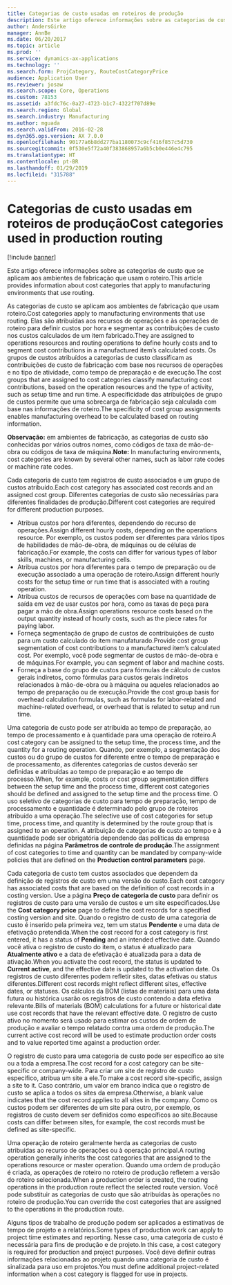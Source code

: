 ```yaml
---
title: Categorias de custo usadas em roteiros de produção
description: Este artigo oferece informações sobre as categorias de custo que se aplicam aos ambientes de fabricação que usam o roteiro.
author: AndersGirke
manager: AnnBe
ms.date: 06/20/2017
ms.topic: article
ms.prod: ''
ms.service: dynamics-ax-applications
ms.technology: ''
ms.search.form: ProjCategory, RouteCostCategoryPrice
audience: Application User
ms.reviewer: josaw
ms.search.scope: Core, Operations
ms.custom: 78153
ms.assetid: a3fdc76c-0a27-4723-b1c7-4322f707d89e
ms.search.region: Global
ms.search.industry: Manufacturing
ms.author: mguada
ms.search.validFrom: 2016-02-28
ms.dyn365.ops.version: AX 7.0.0
ms.openlocfilehash: 90177a6b8dd277ba1180073c9cf416f857c5d730
ms.sourcegitcommit: 0f530e5f72a40f383868957a6b5cb0e446e4c795
ms.translationtype: HT
ms.contentlocale: pt-BR
ms.lasthandoff: 01/29/2019
ms.locfileid: "315788"
---
```

# <a name="cost-categories-used-in-production-routing"></a><span data-ttu-id="764ba-103">Categorias de custo usadas em roteiros de produção</span><span class="sxs-lookup"><span data-stu-id="764ba-103">Cost categories used in production routing</span></span>

[!include [banner](../includes/banner.md)]

<span data-ttu-id="764ba-104">Este artigo oferece informações sobre as categorias de custo que se aplicam aos ambientes de fabricação que usam o roteiro.</span><span class="sxs-lookup"><span data-stu-id="764ba-104">This article provides information about cost categories that apply to manufacturing environments that use routing.</span></span>

<span data-ttu-id="764ba-105">As categorias de custo se aplicam aos ambientes de fabricação que usam roteiro.</span><span class="sxs-lookup"><span data-stu-id="764ba-105">Cost categories apply to manufacturing environments that use routing.</span></span> <span data-ttu-id="764ba-106">Elas são atribuídas aos recursos de operações e às operações de roteiro para definir custos por hora e segmentar as contribuições de custo nos custos calculados de um item fabricado.</span><span class="sxs-lookup"><span data-stu-id="764ba-106">They are assigned to operations resources and routing operations to define hourly costs and to segment cost contributions in a manufactured item’s calculated costs.</span></span> <span data-ttu-id="764ba-107">Os grupos de custos atribuídos a categorias de custo classificam as contribuições de custo de fabricação com base nos recursos de operações e no tipo de atividade, como tempo de preparação e de execução.</span><span class="sxs-lookup"><span data-stu-id="764ba-107">The cost groups that are assigned to cost categories classify manufacturing cost contributions, based on the operation resources and the type of activity, such as setup time and run time.</span></span> <span data-ttu-id="764ba-108">A especificidade das atribuições de grupo de custos permite que uma sobrecarga de fabricação seja calculada com base nas informações de roteiro.</span><span class="sxs-lookup"><span data-stu-id="764ba-108">The specificity of cost group assignments enables manufacturing overhead to be calculated based on routing information.</span></span> 

<span data-ttu-id="764ba-109">**Observação:** em ambientes de fabricação, as categorias de custo são conhecidas por vários outros nomes, como códigos de taxa de mão-de-obra ou códigos de taxa de máquina.</span><span class="sxs-lookup"><span data-stu-id="764ba-109">**Note:** In manufacturing environments, cost categories are known by several other names, such as labor rate codes or machine rate codes.</span></span> 

<span data-ttu-id="764ba-110">Cada categoria de custo tem registros de custo associados e um grupo de custos atribuído.</span><span class="sxs-lookup"><span data-stu-id="764ba-110">Each cost category has associated cost records and an assigned cost group.</span></span> <span data-ttu-id="764ba-111">Diferentes categorias de custo são necessárias para diferentes finalidades de produção.</span><span class="sxs-lookup"><span data-stu-id="764ba-111">Different cost categories are required for different production purposes.</span></span>

-   <span data-ttu-id="764ba-112">Atribua custos por hora diferentes, dependendo do recurso de operações.</span><span class="sxs-lookup"><span data-stu-id="764ba-112">Assign different hourly costs, depending on the operations resource.</span></span> <span data-ttu-id="764ba-113">Por exemplo, os custos podem ser diferentes para vários tipos de habilidades de mão-de-obra, de máquinas ou de células de fabricação.</span><span class="sxs-lookup"><span data-stu-id="764ba-113">For example, the costs can differ for various types of labor skills, machines, or manufacturing cells.</span></span>
-   <span data-ttu-id="764ba-114">Atribua custos por hora diferentes para o tempo de preparação ou de execução associado a uma operação de roteiro.</span><span class="sxs-lookup"><span data-stu-id="764ba-114">Assign different hourly costs for the setup time or run time that is associated with a routing operation.</span></span>
-   <span data-ttu-id="764ba-115">Atribua custos de recursos de operações com base na quantidade de saída em vez de usar custos por hora, como as taxas de peça para pagar a mão de obra.</span><span class="sxs-lookup"><span data-stu-id="764ba-115">Assign operations resource costs based on the output quantity instead of hourly costs, such as the piece rates for paying labor.</span></span>
-   <span data-ttu-id="764ba-116">Forneça segmentação de grupo de custos de contribuições de custo para um custo calculado do item manufaturado.</span><span class="sxs-lookup"><span data-stu-id="764ba-116">Provide cost group segmentation of cost contributions to a manufactured item’s calculated cost.</span></span> <span data-ttu-id="764ba-117">Por exemplo, você pode segmentar de custos de mão-de-obra e de máquinas.</span><span class="sxs-lookup"><span data-stu-id="764ba-117">For example, you can segment of labor and machine costs.</span></span>
-   <span data-ttu-id="764ba-118">Forneça a base do grupo de custos para fórmulas de cálculo de custos gerais indiretos, como fórmulas para custos gerais indiretos relacionados à mão-de-obra ou à máquina ou aqueles relacionados ao tempo de preparação ou de execução.</span><span class="sxs-lookup"><span data-stu-id="764ba-118">Provide the cost group basis for overhead calculation formulas, such as formulas for labor-related and machine-related overhead, or overhead that is related to setup and run time.</span></span>

<span data-ttu-id="764ba-119">Uma categoria de custo pode ser atribuída ao tempo de preparação, ao tempo de processamento e à quantidade para uma operação de roteiro.</span><span class="sxs-lookup"><span data-stu-id="764ba-119">A cost category can be assigned to the setup time, the process time, and the quantity for a routing operation.</span></span> <span data-ttu-id="764ba-120">Quando, por exemplo, a segmentação dos custos ou do grupo de custos for diferente entre o tempo de preparação e de processamento, as diferentes categorias de custos deverão ser definidas e atribuídas ao tempo de preparação e ao tempo de processo.</span><span class="sxs-lookup"><span data-stu-id="764ba-120">When, for example, costs or cost group segmentation differs between the setup time and the process time, different cost categories should be defined and assigned to the setup time and the process time.</span></span> <span data-ttu-id="764ba-121">O uso seletivo de categorias de custo para tempo de preparação, tempo de processamento e quantidade é determinado pelo grupo de roteiros atribuído a uma operação.</span><span class="sxs-lookup"><span data-stu-id="764ba-121">The selective use of cost categories for setup time, process time, and quantity is determined by the route group that is assigned to an operation.</span></span> <span data-ttu-id="764ba-122">A atribuição de categorias de custo ao tempo e à quantidade pode ser obrigatória dependendo das políticas da empresa definidas na página **Parâmetros de controle de produção**.</span><span class="sxs-lookup"><span data-stu-id="764ba-122">The assignment of cost categories to time and quantity can be mandated by company-wide policies that are defined on the **Production control parameters** page.</span></span> 

<span data-ttu-id="764ba-123">Cada categoria de custo tem custos associados que dependem da definição de registros de custo em uma versão do custo.</span><span class="sxs-lookup"><span data-stu-id="764ba-123">Each cost category has associated costs that are based on the definition of cost records in a costing version.</span></span> <span data-ttu-id="764ba-124">Use a página **Preço de categoria de custo** para definir os registros de custo para uma versão de custos e um site especificados.</span><span class="sxs-lookup"><span data-stu-id="764ba-124">Use the **Cost category price** page to define the cost records for a specified costing version and site.</span></span> <span data-ttu-id="764ba-125">Quando o registro de custo de uma categoria de custo é inserido pela primeira vez, tem um status **Pendente** e uma data de efetivação pretendida.</span><span class="sxs-lookup"><span data-stu-id="764ba-125">When the cost record for a cost category is first entered, it has a status of **Pending** and an intended effective date.</span></span> <span data-ttu-id="764ba-126">Quando você ativa o registro de custo do item, o status é atualizado para **Atualmente ativo** e a data de efetivação é atualizada para a data de ativação.</span><span class="sxs-lookup"><span data-stu-id="764ba-126">When you activate the cost record, the status is updated to **Current active**, and the effective date is updated to the activation date.</span></span> <span data-ttu-id="764ba-127">Os registros de custo diferentes podem refletir sites, datas efetivas ou status diferentes.</span><span class="sxs-lookup"><span data-stu-id="764ba-127">Different cost records might reflect different sites, effective dates, or statuses.</span></span> <span data-ttu-id="764ba-128">Os cálculos da BOM (listas de materiais) para uma data futura ou histórica usarão os registros de custo contendo a data efetiva relevante.</span><span class="sxs-lookup"><span data-stu-id="764ba-128">Bills of materials (BOM) calculations for a future or historical date use cost records that have the relevant effective date.</span></span> <span data-ttu-id="764ba-129">O registro de custo ativo no momento será usado para estimar os custos de ordem de produção e avaliar o tempo relatado contra uma ordem de produção.</span><span class="sxs-lookup"><span data-stu-id="764ba-129">The current active cost record will be used to estimate production order costs and to value reported time against a production order.</span></span> 

<span data-ttu-id="764ba-130">O registro de custo para uma categoria de custo pode ser específico ao site ou a toda a empresa.</span><span class="sxs-lookup"><span data-stu-id="764ba-130">The cost record for a cost category can be site-specific or company-wide.</span></span> <span data-ttu-id="764ba-131">Para criar um site de registro de custo específico, atribua um site a ele.</span><span class="sxs-lookup"><span data-stu-id="764ba-131">To make a cost record site-specific, assign a site to it.</span></span> <span data-ttu-id="764ba-132">Caso contrário, um valor em branco indica que o registro de custo se aplica a todos os sites da empresa.</span><span class="sxs-lookup"><span data-stu-id="764ba-132">Otherwise, a blank value indicates that the cost record applies to all sites in the company.</span></span> <span data-ttu-id="764ba-133">Como os custos podem ser diferentes de um site para outro, por exemplo, os registros de custo devem ser definidos como específicos ao site.</span><span class="sxs-lookup"><span data-stu-id="764ba-133">Because costs can differ between sites, for example, the cost records must be defined as site-specific.</span></span> 

<span data-ttu-id="764ba-134">Uma operação de roteiro geralmente herda as categorias de custo atribuídas ao recurso de operações ou à operação principal.</span><span class="sxs-lookup"><span data-stu-id="764ba-134">A routing operation generally inherits the cost categories that are assigned to the operations resource or master operation.</span></span> <span data-ttu-id="764ba-135">Quando uma ordem de produção é criada, as operações de roteiro no roteiro de produção refletem a versão do roteiro selecionada.</span><span class="sxs-lookup"><span data-stu-id="764ba-135">When a production order is created, the routing operations in the production route reflect the selected route version.</span></span> <span data-ttu-id="764ba-136">Você pode substituir as categorias de custo que são atribuídas às operações no roteiro de produção.</span><span class="sxs-lookup"><span data-stu-id="764ba-136">You can override the cost categories that are assigned to the operations in the production route.</span></span> 

<span data-ttu-id="764ba-137">Alguns tipos de trabalho de produção podem ser aplicados a estimativas de tempo de projeto e a relatórios.</span><span class="sxs-lookup"><span data-stu-id="764ba-137">Some types of production work can apply to project time estimates and reporting.</span></span> <span data-ttu-id="764ba-138">Nesse caso, uma categoria de custo é necessária para fins de produção e de projeto.</span><span class="sxs-lookup"><span data-stu-id="764ba-138">In this case, a cost category is required for production and project purposes.</span></span> <span data-ttu-id="764ba-139">Você deve definir outras informações relacionadas ao projeto quando uma categoria de custo é sinalizada para uso em projetos.</span><span class="sxs-lookup"><span data-stu-id="764ba-139">You must define additional project-related information when a cost category is flagged for use in projects.</span></span>



